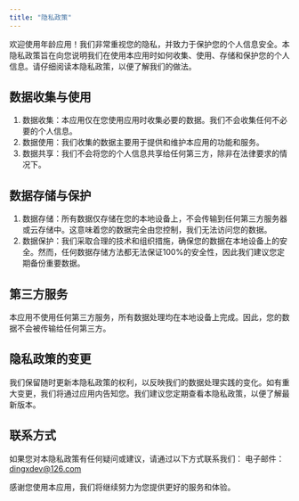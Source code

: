 ```yaml
---
title: "隐私政策"
---
```


欢迎使用年龄应用！我们非常重视您的隐私，并致力于保护您的个人信息安全。本隐私政策旨在向您说明我们在使用本应用时如何收集、使用、存储和保护您的个人信息。请仔细阅读本隐私政策，以便了解我们的做法。

## 数据收集与使用
1. 数据收集：本应用仅在您使用应用时收集必要的数据。我们不会收集任何不必要的个人信息。
2. 数据使用：我们收集的数据主要用于提供和维护本应用的功能和服务。
3. 数据共享：我们不会将您的个人信息共享给任何第三方，除非在法律要求的情况下。
   
## 数据存储与保护
1. 数据存储：所有数据仅存储在您的本地设备上，不会传输到任何第三方服务器或云存储中。这意味着您的数据完全由您控制，我们无法访问您的数据。
2. 数据保护：我们采取合理的技术和组织措施，确保您的数据在本地设备上的安全。然而，任何数据存储方法都无法保证100%的安全性，因此我们建议您定期备份重要数据。

## 第三方服务
本应用不使用任何第三方服务，所有数据处理均在本地设备上完成。因此，您的数据不会被传输给任何第三方。

## 隐私政策的变更
我们保留随时更新本隐私政策的权利，以反映我们的数据处理实践的变化。如有重大变更，我们将通过应用内告知您。我们建议您定期查看本隐私政策，以便了解最新版本。

## 联系方式
如果您对本隐私政策有任何疑问或建议，请通过以下方式联系我们：
电子邮件：dingxdev@126.com

感谢您使用本应用，我们将继续努力为您提供更好的服务和体验。

